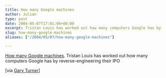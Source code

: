 ```yaml
---
title: How many Google machines
author: Julian
type: post
date: 2004-05-07T17:01:04+00:00
excerpt: Tristan Louis has worked out how many computers Google has by reverse-engineering their IPO
slug: how-many-google-machines 
aliases: ["/2004/05/07/how-many-google-machines"]

---
```

[How many Google machines][1]. Tristan Louis has worked out how many computers Google has by reverse-engineering their IPO
  
<!--more-->


  
[via [Gary Turner][2]]

 [1]: https://www.tnl.net/blog/entry/How_many_Google_machines
 [2]: https://weblog.garyturner.net/index.html